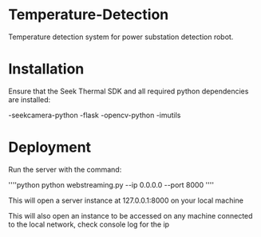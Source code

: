 # Temperature-Detection
Temperature detection system for power substation detection robot.

# Installation
Ensure that the Seek Thermal SDK and all required python dependencies are installed:

-seekcamera-python
-flask
-opencv-python
-imutils

# Deployment
Run the server with the command:

''''python
python webstreaming.py --ip 0.0.0.0 --port 8000
''''

This will open a server instance at 127.0.0.1:8000 on your local machine

This will also open an instance to be accessed on any machine connected to the local network, check console log for the ip
